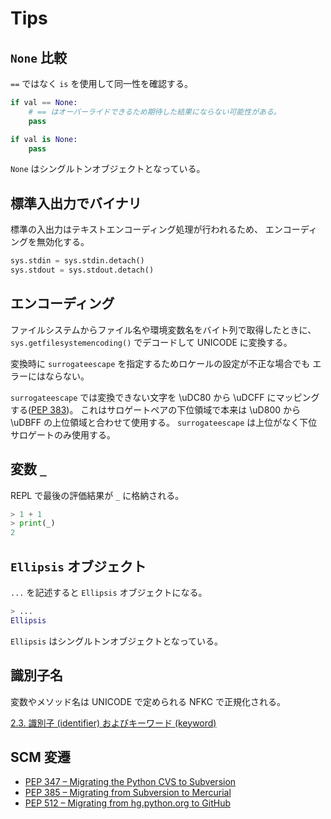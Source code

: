 # Tips

## `None` 比較

`==` ではなく `is` を使用して同一性を確認する。

```python
if val == None:
    # == はオーバーライドできるため期待した結果にならない可能性がある。
    pass

if val is None:
    pass
```

`None` はシングルトンオブジェクトとなっている。

## 標準入出力でバイナリ

標準の入出力はテキストエンコーディング処理が行われるため、
エンコーディングを無効化する。

```python
sys.stdin = sys.stdin.detach()
sys.stdout = sys.stdout.detach()
```

## エンコーディング

ファイルシステムからファイル名や環境変数名をバイト列で取得したときに、
`sys.getfilesystemencoding()` でデコードして UNICODE に変換する。

変換時に `surrogateescape` を指定するためロケールの設定が不正な場合でも
エラーにはならない。

`surrogateescape` では変換できない文字を \uDC80 から \uDCFF にマッピングする([PEP 383](https://peps.python.org/pep-0383/))。
これはサロゲートペアの下位領域で本来は \uD800 から \uDBFF の上位領域と合わせて使用する。
`surrogateescape` は上位がなく下位サロゲートのみ使用する。

## 変数 `_`

REPL で最後の評価結果が `_` に格納される。

```python
> 1 + 1
> print(_)
2
```

## `Ellipsis` オブジェクト

`...` を記述すると `Ellipsis` オブジェクトになる。

```python
> ...
Ellipsis
```

`Ellipsis` はシングルトンオブジェクトとなっている。

## 識別子名

変数やメソッド名は UNICODE で定められる NFKC で正規化される。

[2.3. 識別子 (identifier) およびキーワード (keyword)](https://docs.python.org/ja/3/reference/lexical_analysis.html#identifiers)

## SCM 変遷

- [PEP 347 – Migrating the Python CVS to Subversion](https://peps.python.org/pep-0347/)
- [PEP 385 – Migrating from Subversion to Mercurial](https://peps.python.org/pep-0385/)
- [PEP 512 – Migrating from hg.python.org to GitHub](https://peps.python.org/pep-0512/)
